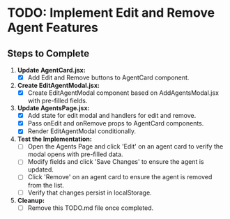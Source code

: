 # TODO: Implement Edit and Remove Agent Features

## Steps to Complete

1. **Update AgentCard.jsx:**
   - [x] Add Edit and Remove buttons to AgentCard component.

2. **Create EditAgentModal.jsx:**
   - [x] Create EditAgentModal component based on AddAgentsModal.jsx with pre-filled fields.

3. **Update AgentsPage.jsx:**
   - [x] Add state for edit modal and handlers for edit and remove.
   - [x] Pass onEdit and onRemove props to AgentCard components.
   - [x] Render EditAgentModal conditionally.

4. **Test the Implementation:**
   - [ ] Open the Agents Page and click 'Edit' on an agent card to verify the modal opens with pre-filled data.
   - [ ] Modify fields and click 'Save Changes' to ensure the agent is updated.
   - [ ] Click 'Remove' on an agent card to ensure the agent is removed from the list.
   - [ ] Verify that changes persist in localStorage.

5. **Cleanup:**
   - [ ] Remove this TODO.md file once completed.
